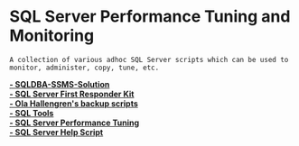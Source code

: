 # SQL Server Performance Tuning and Monitoring

```
A collection of various adhoc SQL Server scripts which can be used to monitor, administer, copy, tune, etc.
```




<b> [- SQLDBA-SSMS-Solution](https://github.com/imajaydwivedi/SQLDBA-SSMS-Solution)</b>  
<b> [- SQL Server First Responder Kit](https://github.com/BrentOzarULTD/SQL-Server-First-Responder-Kit)</b>  
<b> [- Ola Hallengren's backup scripts](http://ola.hallengren.com/)</b>  
<b> [- SQL Tools](https://github.com/peterlil/sql-tools)</b>  
<b> [- SQL Server Performance Tuning](SQL-Server-Performance-Tuning)</b>  
<b> [- SQL Server Help Script](https://github.com/rolftesmer/SQLServerHelpScripts)</b>  

